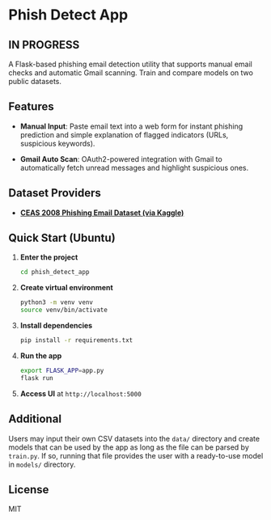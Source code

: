 # Phish Detect App

## IN PROGRESS

A Flask-based phishing email detection utility that supports manual email checks and automatic Gmail scanning. Train and compare models on two public datasets.

## Features

* **Manual Input**: Paste email text into a web form for instant phishing prediction and simple explanation of flagged indicators (URLs, suspicious keywords).

* **Gmail Auto Scan**: OAuth2-powered integration with Gmail to automatically fetch unread messages and highlight suspicious ones.

## Dataset Providers

  * **[CEAS 2008 Phishing Email Dataset (via Kaggle)](https://www.kaggle.com/datasets/naserabdullahalam/phishing-email-dataset?resource=download)**

## Quick Start (Ubuntu)

1. **Enter the project**

   ```bash
   cd phish_detect_app
   ```
2. **Create virtual environment**

   ```bash
   python3 -m venv venv
   source venv/bin/activate
   ```
3. **Install dependencies**

   ```bash
   pip install -r requirements.txt
   ```
4. **Run the app**

   ```bash
   export FLASK_APP=app.py
   flask run
   ```
5. **Access UI** at `http://localhost:5000`

## Additional

Users may input their own CSV datasets into the `data/` directory and create models that can be used by the app as long as the file can be parsed by `train.py`. If so, running that file provides the user with a ready-to-use model in `models/` directory.

## License

MIT
